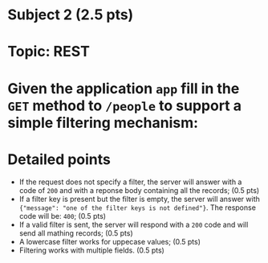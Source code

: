 # Subject 2 (2.5 pts)
# Topic: REST

# Given the application `app` fill in the  `GET` method to `/people` to support a simple filtering mechanism:

# Detailed points
- If the request does not specify a filter, the server will answer with a code of `200` and with a reponse body containing all the records; (0.5 pts)
- If a filter key is present but the filter is empty, the server will answer with `{"message": "one of the filter keys is not defined"}`. The response code will be: `400`; (0.5 pts)
- If a valid filter is sent, the server will respond with a `200` code and will send all mathing records; (0.5 pts)
- A lowercase filter works for uppecase values; (0.5 pts)
- Filtering works with multiple fields. (0.5 pts)